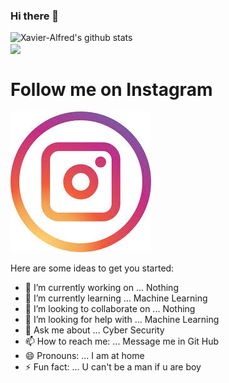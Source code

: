 ### Hi there 👋
![Xavier-Alfred's github stats](https://github-readme-stats.vercel.app/api?username=Xavier-Alfred&show_icons=true&&title_color=03E6FF&text_color=9f9f9f&theme=radical) <br>
<img align="center" src="https://github-readme-stats.vercel.app/api/top-langs/?username=Xavier-Alfred&hide=html&title_color=03E6FF&text_color=9f9f9f&icon_color=79ff97&bg_color=151515" />
# Follow me on Instagram 
[![Instagram](download.jfif)](https://www.instagram.com/xavier.emmanuel.12)
<!--
**Xavier-Alfred/Xavier-Alfred** is a ✨ _special_ ✨ repository because its `README.md` (this file) appears on your GitHub profile.-->

Here are some ideas to get you started:

- 🔭 I’m currently working on ... Nothing
- 🌱 I’m currently learning ... Machine Learning
- 👯 I’m looking to collaborate on ... Nothing
- 🤔 I’m looking for help with ... Machine Learning
- 💬 Ask me about ... Cyber Security
- 📫 How to reach me: ... Message me in Git Hub
- 😄 Pronouns: ... I am at home
- ⚡ Fun fact: ... U can't be a man if u are boy

